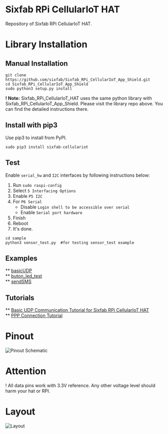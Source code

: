 # Sixfab RPi CellularIoT HAT

Repository of Sixfab RPi CellularIoT HAT.

# Library Installation
## Manual Installation
```
git clone https://github.com/sixfab/Sixfab_RPi_CellularIoT_App_Shield.git
cd Sixfab_RPi_CellularIoT_App_Shield
sudo python3 setup.py install
```

**! Note:** Sixfab_RPi_CellularIoT_HAT uses the same python library with Sixfab_RPi_CellularIoT_App_Shield. 
Please visit the library repo above. You can find the detailed instructions there. 

## Install with pip3
Use pip3 to install from PyPI.
```
sudo pip3 install sixfab-cellulariot
```

## Test
Enable `serial_hw` and `I2C` interfaces by following instructions below:  
1. Run `sudo raspi-config`
2. Select `5 Interfacing Options`
3. Enable `P5 I2C`
4. For `P6 Serial`
    * Disable `Login shell to be accessible over serial`
    * Enable `Serial port hardware`
5. Finish
6. Reboot
7. It's done.

```
cd sample
python3 sensor_test.py  #for testing sensor_test example
```

## Examples
** [basicUDP](https://github.com/sixfab/Sixfab_RPi_CellularIoT_App_Shield/blob/master/sample/basicUDP.py)   
** [buton_led_test](https://github.com/sixfab/Sixfab_RPi_CellularIoT_App_Shield/blob/master/sample/buton_led_test.py)   
** [sendSMS](https://github.com/sixfab/Sixfab_RPi_CellularIoT_App_Shield/blob/master/sample/sendSMS.py)   

## Tutorials
** [Basic UDP Communication Tutorial for Sixfab RPi CellularIoT HAT](https://sixfab.com/cellular-iot-hat-getting-started-with-udp-connection/)  
** [PPP Connection Tutorial](https://sixfab.com/ppp-installer-for-sixfab-shield/) 

# Pinout
![Pinout Schematic](https://sixfab.com/wp-content/uploads/2019/04/RPi_Cell_IoT_Hat_Pinout_2-e1555326552762.jpg)


# Attention
! All data pins work with 3.3V reference. Any other voltage level should harm your hat or RPI.

# Layout
![Layout](https://sixfab.com/wp-content/uploads/2019/04/RPi_Cell_IoT_Hat_Layout_2-e1555326485159.jpg)
